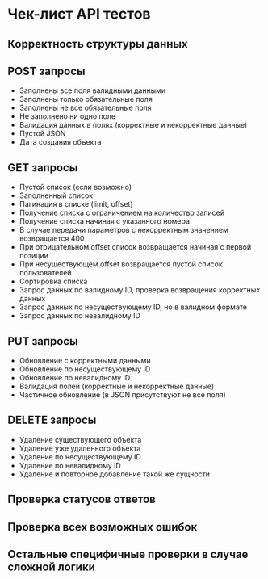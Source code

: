 # Чек-лист API тестов

## Корректность структуры данных

## POST запросы
- Заполнены все поля валидными данными
- Заполнены только обязательные поля
- Заполнены не все обязательные поля
- Не заполнено ни одно поле
- Валидация данных в полях (корректные и некорректные данные)
- Пустой JSON
- Дата создания объекта

## GET запросы
- Пустой список (если возможно)
- Заполненный список
- Пагинация в списке (limit, offset)
- Получение списка с ограничением на количество записей
- Получение списка начиная с указанного номера
- В случае передачи параметров с некорректным значением возвращается 400
- При отрицательном offset список возвращается начиная с первой позиции
- При несуществующем offset возвращается пустой список пользователей
- Сортировка списка
- Запрос данных по валидному ID, проверка возвращения корректных данных
- Запрос данных по несуществующему ID, но в валидном формате
- Запрос данных по невалидному ID

## PUT запросы
- Обновление с корректными данными
- Обновление по несуществующему ID
- Обновление по невалидному ID
- Валидация полей (корректные и некорректные данные)
- Частичное обновление (в JSON присутствуют не все поля)

## DELETE запросы
- Удаление существующего объекта
- Удаление уже удаленного объекта
- Удаление по несуществующему ID
- Удаление по невалидному ID
- Удаление и повторное добавление такой же сущности

## Проверка статусов ответов
## Проверка всех возможных ошибок
## Остальные специфичные проверки в случае сложной логики

